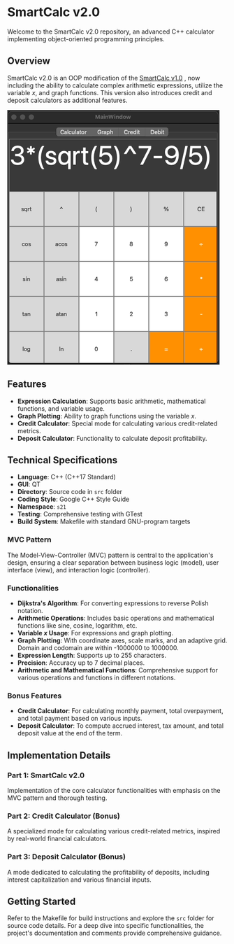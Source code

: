 # SmartCalc v2.0

Welcome to the SmartCalc v2.0 repository, an advanced C++ calculator implementing object-oriented programming principles.

## Overview

SmartCalc v2.0 is an OOP modification of the [SmartCalc v1.0](https://github.com/0xmisha/smartcalc_v1.0) , now including the ability to calculate complex arithmetic expressions, utilize the variable _x_, and graph functions. This version also introduces credit and deposit calculators as additional features.

![calc](misc/calc.gif)

## Features

- **Expression Calculation**: Supports basic arithmetic, mathematical functions, and variable usage.
- **Graph Plotting**: Ability to graph functions using the variable _x_.
- **Credit Calculator**: Special mode for calculating various credit-related metrics.
- **Deposit Calculator**: Functionality to calculate deposit profitability.

## Technical Specifications

- **Language**: C++ (C++17 Standard)
- **GUI**: QT
- **Directory**: Source code in `src` folder
- **Coding Style**: Google C++ Style Guide
- **Namespace**: `s21`
- **Testing**: Comprehensive testing with GTest
- **Build System**: Makefile with standard GNU-program targets

### MVC Pattern

The Model-View-Controller (MVC) pattern is central to the application's design, ensuring a clear separation between business logic (model), user interface (view), and interaction logic (controller).

### Functionalities

- **Dijkstra's Algorithm**: For converting expressions to reverse Polish notation.
- **Arithmetic Operations**: Includes basic operations and mathematical functions like sine, cosine, logarithm, etc.
- **Variable _x_ Usage**: For expressions and graph plotting.
- **Graph Plotting**: With coordinate axes, scale marks, and an adaptive grid. Domain and codomain are within -1000000 to 1000000.
- **Expression Length**: Supports up to 255 characters.
- **Precision**: Accuracy up to 7 decimal places.
- **Arithmetic and Mathematical Functions**: Comprehensive support for various operations and functions in different notations.

### Bonus Features

- **Credit Calculator**: For calculating monthly payment, total overpayment, and total payment based on various inputs.
- **Deposit Calculator**: To compute accrued interest, tax amount, and total deposit value at the end of the term.

## Implementation Details

### Part 1: SmartCalc v2.0

Implementation of the core calculator functionalities with emphasis on the MVC pattern and thorough testing.

### Part 2: Credit Calculator (Bonus)

A specialized mode for calculating various credit-related metrics, inspired by real-world financial calculators.

### Part 3: Deposit Calculator (Bonus)

A mode dedicated to calculating the profitability of deposits, including interest capitalization and various financial inputs.

## Getting Started

Refer to the Makefile for build instructions and explore the `src` folder for source code details. For a deep dive into specific functionalities, the project's documentation and comments provide comprehensive guidance.
